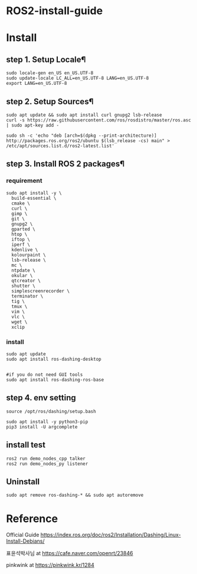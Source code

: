 # ROS2-install-guide



# Install 

## step 1. Setup Locale¶

    sudo locale-gen en_US en_US.UTF-8
    sudo update-locale LC_ALL=en_US.UTF-8 LANG=en_US.UTF-8
    export LANG=en_US.UTF-8

## step 2. Setup Sources¶

    sudo apt update && sudo apt install curl gnupg2 lsb-release
    curl -s https://raw.githubusercontent.com/ros/rosdistro/master/ros.asc | sudo apt-key add -
    
    sudo sh -c 'echo "deb [arch=$(dpkg --print-architecture)] http://packages.ros.org/ros2/ubuntu $(lsb_release -cs) main" > /etc/apt/sources.list.d/ros2-latest.list'

    
## step 3. Install ROS 2 packages¶

### requirement 

    sudo apt install -y \
      build-essential \
      cmake \
      curl \
      gimp \
      git \
      gnupg2 \
      gparted \
      htop \
      iftop \
      iperf \
      kdenlive \
      kolourpaint \
      lsb-release \
      mc \
      ntpdate \
      okular \
      qtcreator \
      shutter \
      simplescreenrecorder \
      terminator \
      tig \
      tmux \
      vim \
      vlc \
      wget \
      xclip
      
### install 

    sudo apt update
    sudo apt install ros-dashing-desktop


    #if you do not need GUI tools
    sudo apt install ros-dashing-ros-base
    
    
## step 4. env setting

    source /opt/ros/dashing/setup.bash

    sudo apt install -y python3-pip
    pip3 install -U argcomplete


## install test

    ros2 run demo_nodes_cpp talker
    ros2 run demo_nodes_py listener


## Uninstall

    sudo apt remove ros-dashing-* && sudo apt autoremove
    
    
    
# Reference 

Official Guide https://index.ros.org/doc/ros2/Installation/Dashing/Linux-Install-Debians/

표윤석박사님 at https://cafe.naver.com/openrt/23846 

pinkwink at https://pinkwink.kr/1284

